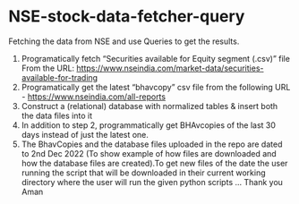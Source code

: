 # NSE-stock-data-fetcher-query
Fetching the data from NSE and use Queries to get the results.
1. Programatically fetch “Securities available for Equity segment (.csv)” file From the URL: https://www.nseindia.com/market-data/securities-available-for-trading
2. Programatically get the latest “bhavcopy” csv file from the following URL - https://www.nseindia.com/all-reports
3. Construct a (relational) database with normalized tables & insert both the data files into it
4. In addition to step 2, programmatically get BHAvcopies of the last 30 days instead of just the latest one.
5. The BhavCopies and the database files uploaded in the repo are dated to 2nd Dec 2022 (To show example of how files are downloaded and how the database files are created).To get new files of the date the user running the script that will be downloaded in their current working directory where the user will run the given python scripts ... 
Thank you
Aman

